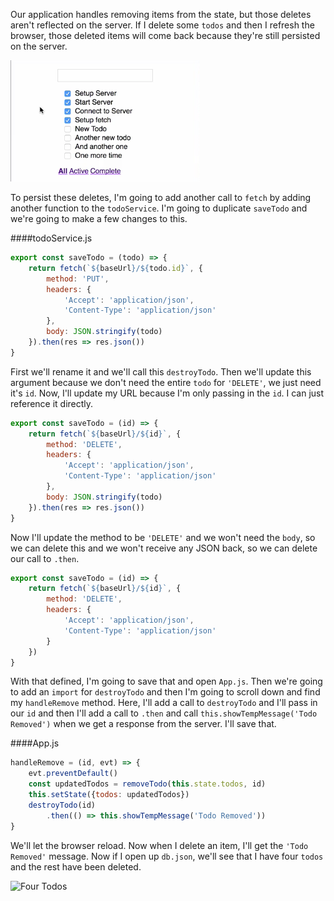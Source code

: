 Our application handles removing items from the state, but those deletes aren't reflected on the server. If I delete some `todos` and then I refresh the browser, those deleted items will come back because they're still persisted on the server.

![Todos Still There](../images/react-delete-data-on-the-server-with-fetch-items-still-there.png)

To persist these deletes, I'm going to add another call to `fetch` by adding another function to the `todoService`. I'm going to duplicate `saveTodo` and we're going to make a few changes to this.

####todoService.js
```jsx
export const saveTodo = (todo) => {
    return fetch(`${baseUrl}/${todo.id}`, {
        method: 'PUT',
        headers: {
            'Accept': 'application/json',
            'Content-Type': 'application/json'
        },
        body: JSON.stringify(todo)
    }).then(res => res.json())
}
```

First we'll rename it and we'll call this `destroyTodo`. Then we'll update this argument because we don't need the entire `todo` for `'DELETE'`, we just need it's `id`. Now, I'll update my URL because I'm only passing in the `id`. I can just reference it directly.

```jsx
export const saveTodo = (id) => {
    return fetch(`${baseUrl}/${id}`, {
        method: 'DELETE',
        headers: {
            'Accept': 'application/json',
            'Content-Type': 'application/json'
        },
        body: JSON.stringify(todo)
    }).then(res => res.json())
}
```

Now I'll update the method to be `'DELETE'` and we won't need the `body`, so we can delete this and we won't receive any JSON back, so we can delete our call to `.then`. 

```jsx
export const saveTodo = (id) => {
    return fetch(`${baseUrl}/${id}`, {
        method: 'DELETE',
        headers: {
            'Accept': 'application/json',
            'Content-Type': 'application/json'
        }
    })
}
```

With that defined, I'm going to save that and open `App.js`.
Then we're going to add an `import` for `destroyTodo` and then I'm going to scroll down and find my `handleRemove` method. Here, I'll add a call to `destroyTodo` and I'll pass in our `id` and then I'll add a call to `.then` and call `this.showTempMessage('Todo Removed')` when we get a response from the server. I'll save that.

####App.js
```jsx
handleRemove = (id, evt) => {
    evt.preventDefault()
    const updatedTodos = removeTodo(this.state.todos, id)
    this.setState({todos: updatedTodos})
    destroyTodo(id)
        .then(() => this.showTempMessage('Todo Removed'))
}
```

We'll let the browser reload. Now when I delete an item, I'll get the `'Todo Removed'` message. Now if I open up `db.json`, we'll see that I have four `todos` and the rest have been deleted.

![Four Todos](../images/react-delete-data-on-the-server-with-fetch-four-todos.png)